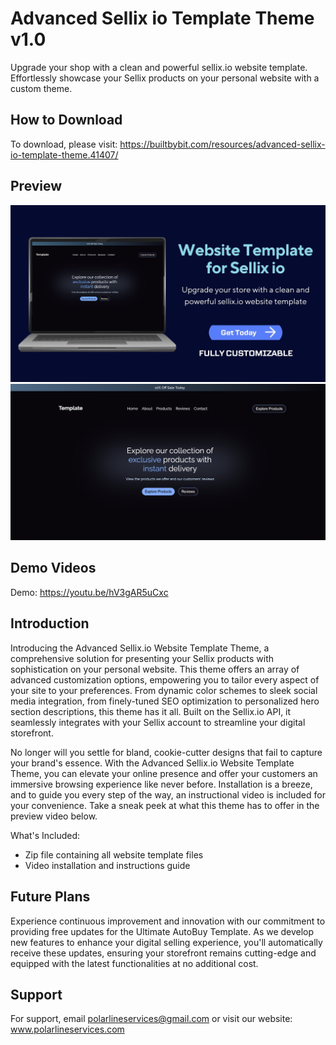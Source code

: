 
# Advanced Sellix io Template Theme v1.0

Upgrade your shop with a clean and powerful sellix.io website template.
Effortlessly showcase your Sellix products on your personal website with a custom theme.


## How to Download
To download, please visit: https://builtbybit.com/resources/advanced-sellix-io-template-theme.41407/
## Preview
![Sellix Theme](https://raw.githubusercontent.com/polarlines/Advanced-Sellix-io-Template-Theme/main/Advanced-Sellix-io-Template-Theme.jpg)
![Sellix Theme Preview](https://raw.githubusercontent.com/polarlines/Advanced-Sellix-io-Template-Theme/main/Advanced-Sellix-io-Template-Theme-Preview.png)


## Demo Videos

Demo: https://youtu.be/hV3gAR5uCxc
## Introduction

Introducing the Advanced Sellix.io Website Template Theme, a comprehensive solution for presenting your Sellix products with sophistication on your personal website. This theme offers an array of advanced customization options, empowering you to tailor every aspect of your site to your preferences. From dynamic color schemes to sleek social media integration, from finely-tuned SEO optimization to personalized hero section descriptions, this theme has it all. Built on the Sellix.io API, it seamlessly integrates with your Sellix account to streamline your digital storefront.

No longer will you settle for bland, cookie-cutter designs that fail to capture your brand's essence. With the Advanced Sellix.io Website Template Theme, you can elevate your online presence and offer your customers an immersive browsing experience like never before. Installation is a breeze, and to guide you every step of the way, an instructional video is included for your convenience. Take a sneak peek at what this theme has to offer in the preview video below.

What's Included:
- Zip file containing all website template files
- Video installation and instructions guide

## Future Plans
Experience continuous improvement and innovation with our commitment to providing free updates for the Ultimate AutoBuy Template. As we develop new features to enhance your digital selling experience, you'll automatically receive these updates, ensuring your storefront remains cutting-edge and equipped with the latest functionalities at no additional cost.
## Support
For support, email polarlineservices@gmail.com or visit our website: www.polarlineservices.com

